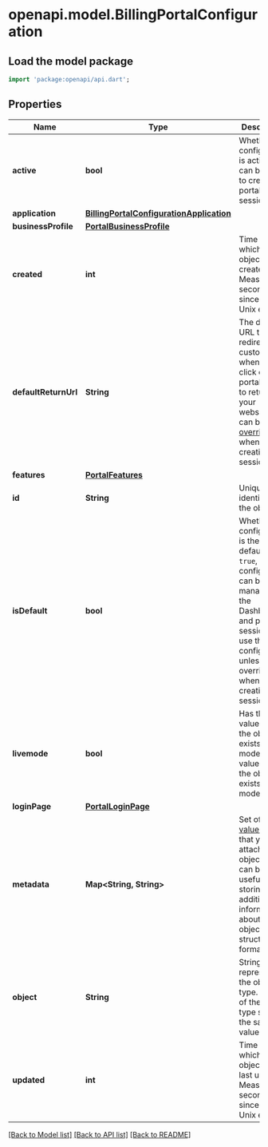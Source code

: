 # openapi.model.BillingPortalConfiguration

## Load the model package
```dart
import 'package:openapi/api.dart';
```

## Properties
Name | Type | Description | Notes
------------ | ------------- | ------------- | -------------
**active** | **bool** | Whether the configuration is active and can be used to create portal sessions. | 
**application** | [**BillingPortalConfigurationApplication**](BillingPortalConfigurationApplication.md) |  | [optional] 
**businessProfile** | [**PortalBusinessProfile**](PortalBusinessProfile.md) |  | 
**created** | **int** | Time at which the object was created. Measured in seconds since the Unix epoch. | 
**defaultReturnUrl** | **String** | The default URL to redirect customers to when they click on the portal's link to return to your website. This can be [overriden](https://stripe.com/docs/api/customer_portal/sessions/create#create_portal_session-return_url) when creating the session. | [optional] 
**features** | [**PortalFeatures**](PortalFeatures.md) |  | 
**id** | **String** | Unique identifier for the object. | 
**isDefault** | **bool** | Whether the configuration is the default. If `true`, this configuration can be managed in the Dashboard and portal sessions will use this configuration unless it is overriden when creating the session. | 
**livemode** | **bool** | Has the value `true` if the object exists in live mode or the value `false` if the object exists in test mode. | 
**loginPage** | [**PortalLoginPage**](PortalLoginPage.md) |  | 
**metadata** | **Map<String, String>** | Set of [key-value pairs](https://stripe.com/docs/api/metadata) that you can attach to an object. This can be useful for storing additional information about the object in a structured format. | [optional] [default to const {}]
**object** | **String** | String representing the object's type. Objects of the same type share the same value. | 
**updated** | **int** | Time at which the object was last updated. Measured in seconds since the Unix epoch. | 

[[Back to Model list]](../README.md#documentation-for-models) [[Back to API list]](../README.md#documentation-for-api-endpoints) [[Back to README]](../README.md)


